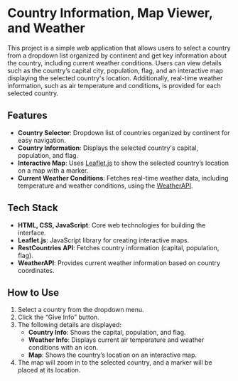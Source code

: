 # Country Information, Map Viewer, and Weather 

This project is a simple web application that allows users to select a country from a dropdown list organized by continent and get key information about the country, including current weather conditions. Users can view details such as the country’s capital city, population, flag, and an interactive map displaying the selected country's location. Additionally, real-time weather information, such as air temperature and conditions, is provided for each selected country.

## Features
- **Country Selector**: Dropdown list of countries organized by continent for easy navigation.
- **Country Information**: Displays the selected country's capital, population, and flag.
- **Interactive Map**: Uses [Leaflet.js](https://leafletjs.com/) to show the selected country’s location on a map with a marker.
- **Current Weather Conditions**: Fetches real-time weather data, including temperature and weather conditions, using the [WeatherAPI](https://www.weatherapi.com/).

## Tech Stack
- **HTML, CSS, JavaScript**: Core web technologies for building the interface.
- **Leaflet.js**: JavaScript library for creating interactive maps.
- **RestCountries API**: Fetches country information (capital, population, flag).
- **WeatherAPI**: Provides current weather information based on country coordinates.

## How to Use
1. Select a country from the dropdown menu.
2. Click the “Give Info” button.
3. The following details are displayed:
   - **Country Info**: Shows the capital, population, and flag.
   - **Weather Info**: Displays current air temperature and weather conditions with an icon.
   - **Map**: Shows the country’s location on an interactive map.
4. The map will zoom in to the selected country, and a marker will be placed at its location.
